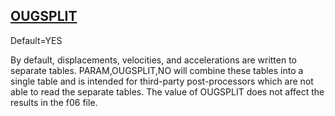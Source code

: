 ## [OUGSPLIT](https://help.hexagonmi.com/bundle/MSC_Nastran_2022.4/page/Nastran_Combined_Book/qrg/parameters/TOC.OUGSPLIT.xhtml)

Default=YES

By default, displacements, velocities, and accelerations are written to separate tables. PARAM,OUGSPLIT,NO will combine these tables into a single table and is intended for third-party post-processors which are not able to read the separate tables. The value of OUGSPLIT does not affect the results in the f06 file.

